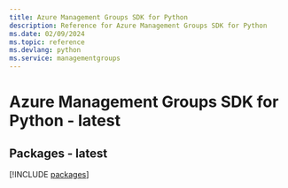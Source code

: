 ```yaml
---
title: Azure Management Groups SDK for Python
description: Reference for Azure Management Groups SDK for Python
ms.date: 02/09/2024
ms.topic: reference
ms.devlang: python
ms.service: managementgroups
---
```

# Azure Management Groups SDK for Python - latest
## Packages - latest
[!INCLUDE [packages](management-groups-index.md)]